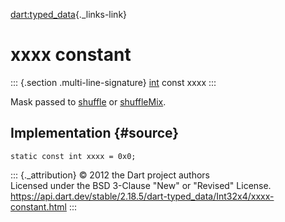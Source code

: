 [dart:typed\_data](../../dart-typed_data/dart-typed_data-library){._links-link}

xxxx constant
=============

::: {.section .multi-line-signature}
[int](../../dart-core/int-class) const xxxx
:::

Mask passed to [shuffle](shuffle) or [shuffleMix](shufflemix).

Implementation {#source}
--------------

``` {.language-dart data-language="dart"}
static const int xxxx = 0x0;
```

::: {._attribution}
© 2012 the Dart project authors\
Licensed under the BSD 3-Clause \"New\" or \"Revised\" License.\
<https://api.dart.dev/stable/2.18.5/dart-typed_data/Int32x4/xxxx-constant.html>
:::
